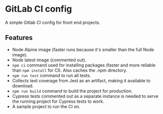 # GitLab CI config

A simple Gitlab CI config for front end projects.

## Features

  - Node Alpine image (faster runs because it's smaller than the full Node image).
  - Node latest image (commented out).
  - `npm ci` command used for installing packages (faster and more reliable than `npm install` for CI). Also caches the .npm directory.
  - `npm run test` command to run all tests.
  - Collects test coverage from Jest as an artifact, making it available to download.
  - `npm run build` command to build the project for production.
  - Cypress tests commented out as a separate instance is needed to serve the running project for Cypress tests to work.
  - A sample project to run the CI on.
